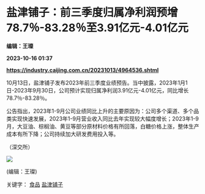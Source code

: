 # 盐津铺子：前三季度归属净利润预增78.7％-83.28％至3.91亿元-4.01亿元
**编辑：王璨**

**2023-10-16 01:37**

**https://industry.caijing.com.cn/20231013/4964536.shtml**

10月13日，盐津铺子发布2023年前三季度业绩预告。当中披露，2023年1月1日-2023年9月30日，公司预计实现归属净利润3.91亿元-4.01亿元，同比增长78.7％-83.28％。

公告指出，2023年1-9月公司业绩同比上升的主要原因为：公司多个渠道、多个品类实现快速发展，2023年1-9月营业收入同比去年实现较大幅度增长；2023年1-9月，大豆油、棕榈油、黄豆等部分原材料价格有所回落，白糖价格上涨，整体生产成本有所下降；公司持续加大研发费用投入等。

（深交所）

![](https://tx1.cdn.caijing.com.cn/2014-03-27/114048455.jpg)

(编辑：王璨)

关键字： [食品](https://app.caijing.com.cn/tags.php?tag=%E9%A3%9F%E5%93%81 "食品") [盐津铺子](https://app.caijing.com.cn/tags.php?tag=%E7%9B%90%E6%B4%A5%E9%93%BA%E5%AD%90 "盐津铺子")